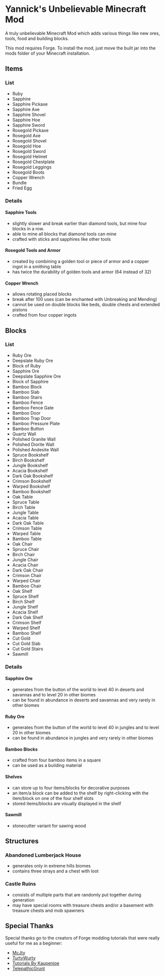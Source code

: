 # Yannick's Unbelievable Minecraft Mod

A truly unbelievable Minecraft Mod which adds various things like new ores, tools, food and building blocks.

This mod requires Forge. To install the mod, just move the built jar into the mods folder of your Minecraft installation.

## Items

### List
- Ruby
- Sapphire
- Sapphire Pickaxe
- Sapphire Axe
- Sapphire Shovel
- Sapphire Hoe
- Sapphire Sword
- Rosegold Pickaxe
- Rosegold Axe
- Rosegold Shovel
- Rosegold Hoe
- Rosegold Sword
- Rosegold Helmet
- Rosegold Chestplate
- Rosegold Leggings
- Rosegold Boots
- Copper Wrench
- Bundle
- Fried Egg

### Details

#### Sapphire Tools
- slightly slower and break earlier than diamond tools, but mine four blocks in a row.
- able to mine all blocks that diamond tools can mine
- crafted with sticks and sapphires like other tools

#### Rosegold Tools and Armor
- created by combining a golden tool or piece of armor and a copper ingot in a smithing table
- has twice the durability of golden tools and armor (64 instead of 32)

#### Copper Wrench
- allows rotating placed blocks
- break after 100 uses (can be enchanted with Unbreaking and Mending)
- cannot be used on double blocks like beds, double chests and extended pistons
- crafted from four copper ingots

## Blocks

### List
- Ruby Ore
- Deepslate Ruby Ore
- Block of Ruby
- Sapphire Ore
- Deepslate Sapphire Ore
- Block of Sapphire
- Bamboo Block
- Bamboo Slab
- Bamboo Stairs
- Bamboo Fence
- Bamboo Fence Gate
- Bamboo Door
- Bamboo Trap Door
- Bamboo Pressure Plate
- Bamboo Button
- Quartz Wall
- Polished Granite Wall
- Polished Diorite Wall
- Polished Andesite Wall
- Spruce Bookshelf
- Birch Bookshelf
- Jungle Bookshelf
- Acacia Bookshelf
- Dark Oak Bookshelf
- Crimson Bookshelf
- Warped Bookshelf
- Bamboo Bookshelf
- Oak Table
- Spruce Table
- Birch Table
- Jungle Table
- Acacia Table
- Dark Oak Table
- Crimson Table
- Warped Table
- Bamboo Table
- Oak Chair
- Spruce Chair
- Birch Chair
- Jungle Chair
- Acacia Chair
- Dark Oak Chair
- Crimson Chair
- Warped Chair
- Bamboo Chair
- Oak Shelf
- Spruce Shelf
- Birch Shelf
- Jungle Shelf
- Acacia Shelf
- Dark Oak Shelf
- Crimson Shelf
- Warped Shelf
- Bamboo Shelf
- Cut Gold
- Cut Gold Slab
- Cut Gold Stairs
- Sawmill

### Details

#### Sapphire Ore
- generates from the button of the world to level 40 in deserts and savannas and to level 20 in other biomes
- can be found in abundance in deserts and savannas and very rarely in other biomes

#### Ruby Ore
- generates from the button of the world to level 40 in jungles and to level 20 in other biomes
- can be found in abundance in jungles and very rarely in other biomes

#### Bamboo Blocks
- crafted from four bamboo items in a square
- can be used as a building material

#### Shelves
- can store up to four items/blocks for decorative purposes
- an item/a block can be added to the shelf by right-clicking with the item/block on one of the four shelf slots
- stored items/blocks are visually displayed in the shelf

#### Sawmill
- stonecutter variant for sawing wood

## Structures

### Abandoned Lumberjack House

- generates only in extreme hills biomes
- contains three strays and a chest with loot

### Castle Ruins

- consists of multiple parts that are randomly put together during generation
- may have special rooms with treasure chests and/or a basement with treasure chests and mob spawners

## Special Thanks

Special thanks go to the creators of Forge modding tutorials that were really useful for me as a beginner:

- [McJty](https://github.com/McJty/YouTubeTutorial17)
- [TurtyWurty](https://github.com/DaRealTurtyWurty/1.17-Tutorial-Mod)
- [Tutorials By Kaupenjoe](https://github.com/Tutorials-By-Kaupenjoe/Forge-Tutorial-1.17.1)
- [TelepathicGrunt](https://github.com/TelepathicGrunt/StructureTutorialMod/)